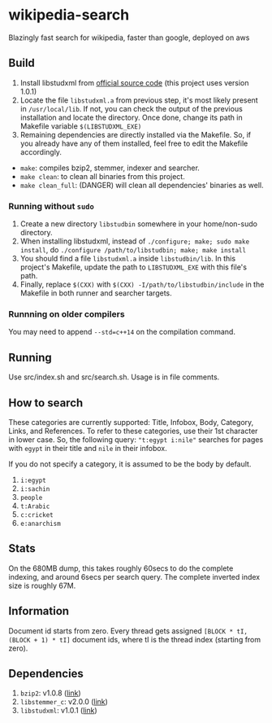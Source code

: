 # wikipedia-search

Blazingly fast search for wikipedia, faster than google, deployed on aws

## Build

1. Install libstudxml from [official source code](https://www.codesynthesis.com/projects/libstudxml/) (this project uses version 1.0.1)
2. Locate the file `libstudxml.a` from previous step, it's most likely present in `/usr/local/lib`. If not, you can check the output of the previous installation and locate the directory. Once done, change its path in Makefile variable `$(LIBSTUDXML_EXE)`
3. Remaining dependencies are directly installed via the Makefile. So, if you already have any of them installed, feel free to edit the Makefile accordingly.

  - `make`: compiles bzip2, stemmer, indexer and searcher.
  - `make clean`: to clean all binaries from this project.
  - `make clean_full`: (DANGER) will clean all dependencies' binaries as well.

### Running without `sudo`

1. Create a new directory `libstudbin` somewhere in your home/non-sudo directory.
2. When installing libstudxml, instead of `./configure; make; sudo make install`, do `./configure /path/to/libstudbin; make; make install`
3. You should find a file `libstudxml.a` inside `libstudbin/lib`. In this project's Makefile, update the path to `LIBSTUDXML_EXE` with this file's path.
4. Finally, replace `$(CXX)` with `$(CXX) -I/path/to/libstudbin/include` in the Makefile in both runner and searcher targets.

### Runnning on older compilers

You may need to append `--std=c++14` on the compilation command.

## Running

Use src/index.sh and src/search.sh. Usage is in file comments.

## How to search

These categories are currently supported: Title, Infobox, Body, Category, Links, and References.
To refer to these categories, use their 1st character in lower case. So, the following query: `"t:egypt i:nile"` searches for pages with `egypt` in their title and `nile` in their infobox. 

If you do not specify a category, it is assumed to be the body by default.

1. `i:egypt`
2. `i:sachin`
3. `people`
4. `t:Arabic`
5. `c:cricket`
6. `e:anarchism`

## Stats

On the 680MB dump, this takes roughly 60secs to do the complete indexing, and around 6secs per search query. The complete inverted index size is roughly 67M.

## Information

Document id starts from zero. Every thread gets assigned `[BLOCK * tI, (BLOCK + 1) * tI]` document ids, where tI is the thread index (starting from zero).

## Dependencies

1. `bzip2`: v1.0.8 ([link](https://www.sourceware.org/bzip2))
2. `libstemmer_c`: v2.0.0 ([link](https://snowballstem.org))
3. `libstudxml`: v1.0.1 ([link](https://www.codesynthesis.com/projects/libstudxml/))
